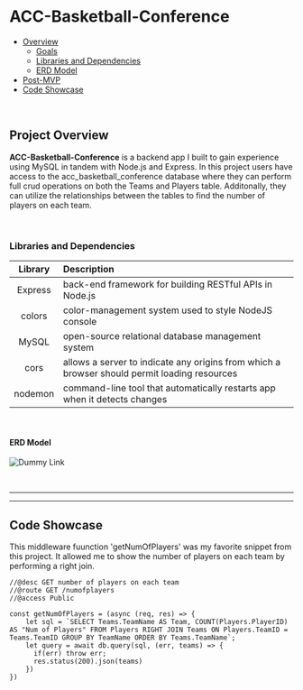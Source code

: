 # ACC-Basketball-Conference
- [Overview](#overview)
  - [Goals](#goals)
  - [Libraries and Dependencies](#libraries-and-dependencies)
  - [ERD Model](#erd-model)
- [Post-MVP](#post-mvp)
- [Code Showcase](#code-showcase)

<br>

## Project Overview

**ACC-Basketball-Conference** is a backend app I built to gain experience using MySQL in tandem with Node.js and Express. In this project users have access to the acc_basketball_conference database where they can perform full crud operations on both the Teams and Players table. Additonally, they can utilize the relationships between the tables to find the number of players on each team.

<br>

### Libraries and Dependencies

|     Library      | Description                                |
| :--------------: | :----------------------------------------- | 
| Express | back-end framework for building RESTful APIs in Node.js |
| colors| color-management system used to style NodeJS console | 
| MySQL | open-source relational database management system |
| cors | allows a server to indicate any origins from which a browser should permit loading resources|
| nodemon | command-line tool that automatically restarts app when it detects changes|

<br>

#### ERD Model

![Dummy Link](https://res.cloudinary.com/tylerwashington98/image/upload/v1675587163/acc-basketball-conference/Screen_Shot_2023-02-05_at_3.22.39_AM_jifibz.png)

<br>

***

***
## Code Showcase

This middleware fuunction 'getNumOfPlayers' was my favorite snippet from this project. It allowed me to show the number of players on each team by performing a right join.

```
//@desc GET number of players on each team
//@route GET /numofplayers
//@access Public 

const getNumOfPlayers = (async (req, res) => {
    let sql = `SELECT Teams.TeamName AS Team, COUNT(Players.PlayerID) AS "Num of Players" FROM Players RIGHT JOIN Teams ON Players.TeamID = Teams.TeamID GROUP BY TeamName ORDER BY Teams.TeamName`;
    let query = await db.query(sql, (err, teams) => {
      if(err) throw err;
      res.status(200).json(teams)
    })
})

```

